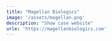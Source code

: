 ```yaml
---
title: "Magellan Biologics"
image: '/assets/magellan.png'
description: "Show case website"
urle: 'https://magellanbiologics.com'
---
```


